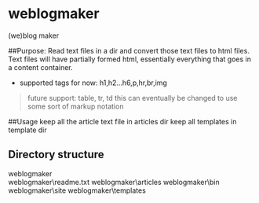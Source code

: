 # weblogmaker
(we)blog maker


##Purpose:
Read text files in a dir and convert those text files to html files.
Text files will have partially formed html, essentially everything that goes in a content container. 
- supported tags for now: h1,h2...h6,p,hr,br,img
> future support: table, tr, td
> this can eventually be changed to use some sort of markup notation

##Usage
keep all the article text file in articles dir
keep all templates in template dir




## Directory structure
weblogmaker\
weblogmaker\readme.txt
weblogmaker\articles
weblogmaker\bin
weblogmaker\site
weblogmaker\templates
